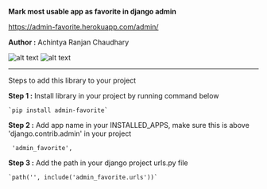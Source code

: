 **Mark most usable app as favorite in django admin**

https://admin-favorite.herokuapp.com/admin/

**Author :** Achintya Ranjan Chaudhary

![alt text](https://img.shields.io/website?url=https://admin-favorite.herokuapp.com/admin)
![alt text](https://img.shields.io/apm/l/docker)

----

Steps to add this library to your project
    
**Step 1 :** Install library in your project by running command below
   
    `pip install admin-favorite` 

**Step 2 :** Add app name in your INSTALLED_APPS, make sure this is above 'django.contrib.admin' in your project
            
     'admin_favorite',

**Step 3 :** Add the path in your django project urls.py file 
    
    `path('', include('admin_favorite.urls'))`

